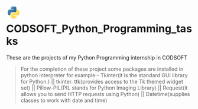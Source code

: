 <p><h1><a  href="https://www.python.org" target="_blank" rel="noreferrer"> <img src="https://raw.githubusercontent.com/devicons/devicon/master/icons/python/python-original.svg" alt="python" width="40" height="40"/></a>CODSOFT_Python_Programming_tasks</h1></p>
These are the projects of my Python Programming internship in CODSOFT

> For the completion of these project
> some packages are installed in python interpreter
> for example:- Tkinter(it is the standard GUI library for Python.) || 
> tkinter. ttk(provides access to the Tk themed widget set) || 
> Pillow-PIL(PIL stands for Python Imaging Library) || 
> Request(it allows you to send HTTP requests using Python) || 
> Datetime(supplies classes to work with date and time)

